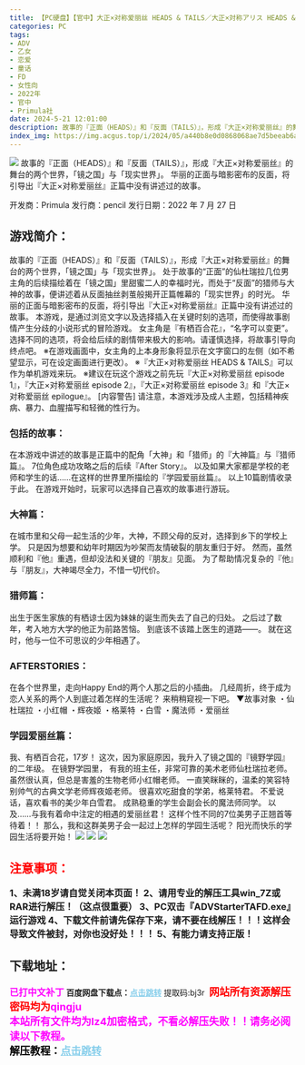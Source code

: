 ```yaml
---
title: 【PC硬盘】【官中】大正×对称爱丽丝 HEADS & TAILS／大正×対称アリス HEADS & TAILS／TAISHO x ALICE HEADS & TAILS
categories: PC
tags:
- ADV
- 乙女
- 恋爱
- 童话
- FD
- 女性向
- 2022年
- 官中
- Primula社
date: 2024-5-21 12:01:00
description: 故事的『正面（HEADS）』和『反面（TAILS）』，形成『大正×对称爱丽丝』的舞台的两个世界，「镜之国」与「现实世界」。 华丽的正面与暗影密布的反面，将引导出『大正×对称爱丽丝』正篇中没有讲述过的故事。
index_img: https://img.acgus.top/i/2024/05/a440b8e0d0868068ae7d5beeab6a67dc.webp
---
```

![](https://img.acgus.top/i/2024/05/a440b8e0d0868068ae7d5beeab6a67dc.webp)
故事的『正面（HEADS）』和『反面（TAILS）』，形成『大正×对称爱丽丝』的舞台的两个世界，「镜之国」与「现实世界」。 华丽的正面与暗影密布的反面，将引导出『大正×对称爱丽丝』正篇中没有讲述过的故事。

开发商：Primula
发行商：pencil
发行日期：2022 年 7 月 27 日

## 游戏简介：
故事的『正面（HEADS）』和『反面（TAILS）』，形成『大正×对称爱丽丝』的舞台的两个世界，「镜之国」与「现实世界」。
处于故事的“正面”的仙杜瑞拉几位男主角的后续描绘着在「镜之国」里甜蜜二人的幸福时光，而处于“反面”的猎师与大神的故事，便讲述着从反面抽丝剥茧般揭开正篇帷幕的「现实世界」的时光。
华丽的正面与暗影密布的反面，将引导出『大正×对称爱丽丝』正篇中没有讲述过的故事。
本游戏，是通过浏览文字以及选择插入在关键时刻的选项，而使得故事剧情产生分歧的小说形式的冒险游戏。
女主角是『有栖百合花』，“名字可以变更”。
选择不同的选项，将会给后续的剧情带来极大的影响。请谨慎选择，将故事引导向终点吧。
※在游戏画面中，女主角的上本身形象将显示在文字窗口的左侧（如不希望显示，可在设定画面进行更改）。
※『大正×对称爱丽丝 HEADS & TAILS』可以作为单机游戏来玩。
※建议在玩这个游戏之前先玩『大正×对称爱丽丝 episode 1』，『大正×对称爱丽丝 episode 2』，『大正×对称爱丽丝 episode 3』和『大正×对称爱丽丝 epilogue』。
[内容警告]
请注意，本游戏涉及成人主题，包括精神疾病、暴力、血腥描写和轻微的性行为。

### 包括的故事：
在本游戏中讲述的故事是正篇中的配角「大神」和「猎师」的『大神篇』与『猎师篇』。
7位角色成功攻略之后的后续『After Story』。
以及如果大家都是学校的老师和学生的话……在这样的世界里所描绘的『学园爱丽丝篇』。
以上10篇剧情收录于此。
在游戏开始时，玩家可以选择自己喜欢的故事进行游玩。

### 大神篇：
在城市里和父母一起生活的少年，大神，不顾父母的反对，选择到乡下的学校上学。
只是因为想要和幼年时期因为吵架而友情破裂的朋友重归于好。
然而，虽然顺利和『他』重遇，但却没法和关键的『朋友』见面。
为了帮助情况复杂的『他』与『朋友』，大神竭尽全力，不惜一切代价。

### 猎师篇：
出生于医生家族的有栖谅士因为妹妹的诞生而失去了自己的归处。
之后过了数年，考入地方大学的他正为前路苦恼。
到底该不该踏上医生的道路――。
就在这时，他与一位不可思议的少年相遇了。

### AFTERSTORIES：
在各个世界里，走向Happy End的两个人那之后的小插曲。
几经周折，终于成为恋人关系的两个人到底过着怎样的生活呢？
来稍稍窥视一下吧。
▼故事对象
・仙杜瑞拉
・小红帽
・辉夜姬
・格莱特
・白雪
・魔法师
・爱丽丝

### 学园爱丽丝篇：
我、有栖百合花，17岁！
这次，因为家庭原因，我升入了镜之国的『镜野学园』的二年级。
在镜野学园里，
有我的班主任，非常可靠的美术老师仙杜瑞拉老师。
虽然很认真，但总是害羞的生物老师小红帽老师。
一直笑眯眯的，温柔的笑容特别帅气的古典文学老师辉夜姬老师。
很喜欢吃甜食的学弟，格莱特君。
不爱说话，喜欢看书的美少年白雪君。
成熟稳重的学生会副会长的魔法师同学。
以及……与我有着命中注定的相遇的爱丽丝君！
这样个性不同的7位美男子正翘首等待着！！
那么，我和这群美男子会一起过上怎样的学园生活呢？
阳光而快乐的学园生活将要开始！
![](https://img.acgus.top/i/2024/05/a283dbcd5d1cfc38f539b38327b9ce46.webp)
![](https://img.acgus.top/i/2024/05/92d78b35f24e2be593343007e6d0ce32.webp)
![](https://img.acgus.top/i/2024/05/b1965fdbf587ac1c22bd65c243e7be83.webp)






## <font color=#FF0000 >注意事项：</font>
<font size=3><b>1、未满18岁请自觉关闭本页面！
2、请用专业的解压工具win_7Z或RAR进行解压！（这点很重要）
3、PC双击『ADVStarterTAFD.exe』运行游戏
4、下载文件前请先保存下来，请不要在线解压！！！这样会导致文件被封，对你也没好处！！！
5、有能力请支持正版！</b></font>

## 下载地址：
<font color=#FF00FF size=3>**已打中文补丁**</font>
<b>百度网盘下载点：</b><a href="https://pan.baidu.com/s/1Mp-DPGidTyvJSoGQLkDF0A?pwd=bj3r" style="color: #87CEEB;"><b>点击跳转</b></a> 提取码:bj3r
<a style="padding: 0" href="https://post.qingju.org/AD/"><img style="max-width:100%" src="https://img.acgus.top/i/2024/07/478f689b8021d8d499ab43d21acf137a.gif" alt=""></a>
<b><font color=#FF0000 size=4>网站所有资源解压密码均为</b></font><b><font color=#FF00FF size=4>qingju</font><font color=#FF0000 ></font></b><br><b><font color=#FF00FF size=4>本站所有文件均为lz4加密格式，不看必解压失败！！请务必阅读以下教程。</b></font><br><b><font color=#000 size=4>解压教程：</b><a href="https://post.qingju.org/tutorial/000/" style="color: #87CEEB;"><b>点击跳转</b></a>